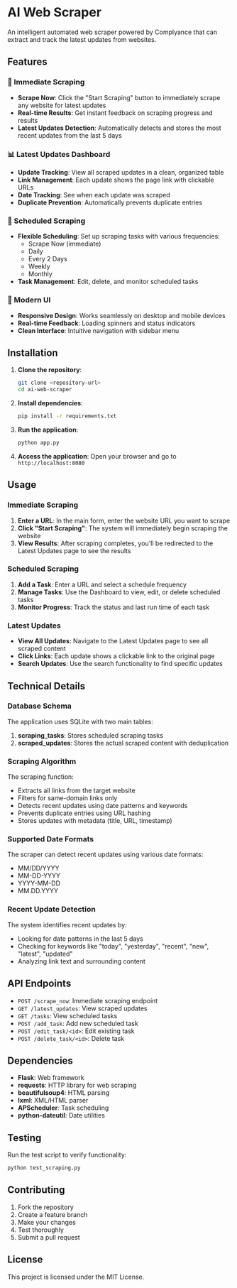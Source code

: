 # AI Web Scraper

An intelligent automated web scraper powered by Complyance that can extract and track the latest updates from websites.

## Features

### 🚀 Immediate Scraping
- **Scrape Now**: Click the "Start Scraping" button to immediately scrape any website for latest updates
- **Real-time Results**: Get instant feedback on scraping progress and results
- **Latest Updates Detection**: Automatically detects and stores the most recent updates from the last 5 days

### 📊 Latest Updates Dashboard
- **Update Tracking**: View all scraped updates in a clean, organized table
- **Link Management**: Each update shows the page link with clickable URLs
- **Date Tracking**: See when each update was scraped
- **Duplicate Prevention**: Automatically prevents duplicate entries

### 🔄 Scheduled Scraping
- **Flexible Scheduling**: Set up scraping tasks with various frequencies:
  - Scrape Now (immediate)
  - Daily
  - Every 2 Days
  - Weekly
  - Monthly
- **Task Management**: Edit, delete, and monitor scheduled tasks

### 🎨 Modern UI
- **Responsive Design**: Works seamlessly on desktop and mobile devices
- **Real-time Feedback**: Loading spinners and status indicators
- **Clean Interface**: Intuitive navigation with sidebar menu

## Installation

1. **Clone the repository**:
   ```bash
   git clone <repository-url>
   cd ai-web-scraper
   ```

2. **Install dependencies**:
   ```bash
   pip install -r requirements.txt
   ```

3. **Run the application**:
   ```bash
   python app.py
   ```

4. **Access the application**:
   Open your browser and go to `http://localhost:8080`

## Usage

### Immediate Scraping

1. **Enter a URL**: In the main form, enter the website URL you want to scrape
2. **Click "Start Scraping"**: The system will immediately begin scraping the website
3. **View Results**: After scraping completes, you'll be redirected to the Latest Updates page to see the results

### Scheduled Scraping

1. **Add a Task**: Enter a URL and select a schedule frequency
2. **Manage Tasks**: Use the Dashboard to view, edit, or delete scheduled tasks
3. **Monitor Progress**: Track the status and last run time of each task

### Latest Updates

- **View All Updates**: Navigate to the Latest Updates page to see all scraped content
- **Click Links**: Each update shows a clickable link to the original page
- **Search Updates**: Use the search functionality to find specific updates

## Technical Details

### Database Schema

The application uses SQLite with two main tables:

1. **scraping_tasks**: Stores scheduled scraping tasks
2. **scraped_updates**: Stores the actual scraped content with deduplication

### Scraping Algorithm

The scraping function:
- Extracts all links from the target website
- Filters for same-domain links only
- Detects recent updates using date patterns and keywords
- Prevents duplicate entries using URL hashing
- Stores updates with metadata (title, URL, timestamp)

### Supported Date Formats

The scraper can detect recent updates using various date formats:
- MM/DD/YYYY
- MM-DD-YYYY
- YYYY-MM-DD
- MM.DD.YYYY

### Recent Update Detection

The system identifies recent updates by:
- Looking for date patterns in the last 5 days
- Checking for keywords like "today", "yesterday", "recent", "new", "latest", "updated"
- Analyzing link text and surrounding content

## API Endpoints

- `POST /scrape_now`: Immediate scraping endpoint
- `GET /latest_updates`: View scraped updates
- `GET /tasks`: View scheduled tasks
- `POST /add_task`: Add new scheduled task
- `POST /edit_task/<id>`: Edit existing task
- `POST /delete_task/<id>`: Delete task

## Dependencies

- **Flask**: Web framework
- **requests**: HTTP library for web scraping
- **beautifulsoup4**: HTML parsing
- **lxml**: XML/HTML parser
- **APScheduler**: Task scheduling
- **python-dateutil**: Date utilities

## Testing

Run the test script to verify functionality:

```bash
python test_scraping.py
```

## Contributing

1. Fork the repository
2. Create a feature branch
3. Make your changes
4. Test thoroughly
5. Submit a pull request

## License

This project is licensed under the MIT License. 